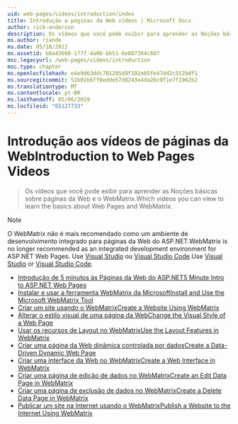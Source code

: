 ```yaml
---
uid: web-pages/videos/introduction/index
title: Introdução a páginas da Web vídeos | Microsoft Docs
author: rick-anderson
description: Os vídeos que você pode exibir para aprender as Noções básicas sobre páginas da Web e o WebMatrix.
ms.author: riande
ms.date: 05/18/2012
ms.assetid: b8a43660-177f-4a00-bb51-be887364c607
msc.legacyurl: /web-pages/videos/introduction
msc.type: chapter
ms.openlocfilehash: e4e9d63ddc701205d9f102e05fe47dd2c552bdf1
ms.sourcegitcommit: 51b01b6ff8edde57d8243e4da28c9f1e7f1962b2
ms.translationtype: MT
ms.contentlocale: pt-BR
ms.lasthandoff: 05/06/2019
ms.locfileid: "65127733"
---
```

# <a name="introduction-to-web-pages-videos"></a><span data-ttu-id="43627-103">Introdução aos vídeos de páginas da Web</span><span class="sxs-lookup"><span data-stu-id="43627-103">Introduction to Web Pages Videos</span></span>

> <span data-ttu-id="43627-104">Os vídeos que você pode exibir para aprender as Noções básicas sobre páginas da Web e o WebMatrix.</span><span class="sxs-lookup"><span data-stu-id="43627-104">Which videos you can view to learn the basics about Web Pages and WebMatrix.</span></span>

> [!NOTE] 
> <span data-ttu-id="43627-105">O WebMatrix não é mais recomendado como um ambiente de desenvolvimento integrado para páginas da Web do ASP.NET.</span><span class="sxs-lookup"><span data-stu-id="43627-105">WebMatrix is no longer recommended as an integrated development environment for ASP.NET Web Pages.</span></span> <span data-ttu-id="43627-106">Use [Visual Studio](xref:aspnet/web-pages/overview/getting-started/program-asp-net-web-pages-in-visual-studio) ou [Visual Studio Code](https://code.visualstudio.com/).</span><span class="sxs-lookup"><span data-stu-id="43627-106">Use [Visual Studio](xref:aspnet/web-pages/overview/getting-started/program-asp-net-web-pages-in-visual-studio) or [Visual Studio Code](https://code.visualstudio.com/).</span></span>

- [<span data-ttu-id="43627-107">Introdução de 5 minutos às Páginas da Web do ASP.NET</span><span class="sxs-lookup"><span data-stu-id="43627-107">5 Minute Intro to ASP.NET Web Pages</span></span>](5-minute-introduction-to-aspnet-web-pages.md)
- [<span data-ttu-id="43627-108">Instalar e usar a ferramenta WebMatrix da Microsoft</span><span class="sxs-lookup"><span data-stu-id="43627-108">Install and Use the Microsoft WebMatrix Tool</span></span>](install-and-use-the-microsoft-webmatrix-tool.md)
- [<span data-ttu-id="43627-109">Criar um site usando o WebMatrix</span><span class="sxs-lookup"><span data-stu-id="43627-109">Create a Website Using WebMatrix</span></span>](create-a-website-using-webmatrix.md)
- [<span data-ttu-id="43627-110">Alterar o estilo visual de uma página da Web</span><span class="sxs-lookup"><span data-stu-id="43627-110">Change the Visual Style of a Web Page</span></span>](change-the-visual-style-of-a-web-page.md)
- [<span data-ttu-id="43627-111">Usar os recursos de Layout no WebMatrix</span><span class="sxs-lookup"><span data-stu-id="43627-111">Use the Layout Features in WebMatrix</span></span>](use-the-layout-features-in-webmatrix.md)
- [<span data-ttu-id="43627-112">Criar uma página da Web dinâmica controlada por dados</span><span class="sxs-lookup"><span data-stu-id="43627-112">Create a Data-Driven Dynamic Web Page</span></span>](create-a-data-driven-dynamic-web-page.md)
- [<span data-ttu-id="43627-113">Criar uma interface da Web no WebMatrix</span><span class="sxs-lookup"><span data-stu-id="43627-113">Create a Web Interface in WebMatrix</span></span>](create-a-web-interface-in-webmatrix.md)
- [<span data-ttu-id="43627-114">Criar uma página de edição de dados no WebMatrix</span><span class="sxs-lookup"><span data-stu-id="43627-114">Create an Edit Data Page in WebMatrix</span></span>](create-an-edit-data-page-in-webmatrix.md)
- [<span data-ttu-id="43627-115">Criar uma página de exclusão de dados no WebMatrix</span><span class="sxs-lookup"><span data-stu-id="43627-115">Create a Delete Data Page in WebMatrix</span></span>](create-a-delete-data-page-in-webmatrix.md)
- [<span data-ttu-id="43627-116">Publicar um site na Internet usando o WebMatrix</span><span class="sxs-lookup"><span data-stu-id="43627-116">Publish a Website to the Internet Using WebMatrix</span></span>](publish-a-website-to-the-internet-using-webmatrix.md)
